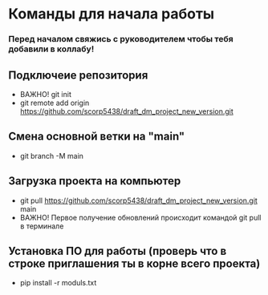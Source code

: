 # Команды для начала работы
### Перед началом свяжись с руководителем чтобы тебя добавили в коллабу!
## Подключеие репозитория
* ВАЖНО! git init
* git remote add origin https://github.com/scorp5438/draft_dm_project_new_version.git
## Смена основной ветки на "main"
* git branch -M main
## Загрузка проекта на компьютер
* git pull https://github.com/scorp5438/draft_dm_project_new_version.git main
* ВАЖНО! Первое получение обновлений происходит командой git pull в терминале
## Установка ПО для работы (проверь что в строке приглашения ты в корне всего проекта)
* pip install -r moduls.txt
